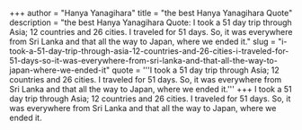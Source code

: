 +++
author = "Hanya Yanagihara"
title = "the best Hanya Yanagihara Quote"
description = "the best Hanya Yanagihara Quote: I took a 51 day trip through Asia; 12 countries and 26 cities. I traveled for 51 days. So, it was everywhere from Sri Lanka and that all the way to Japan, where we ended it."
slug = "i-took-a-51-day-trip-through-asia-12-countries-and-26-cities-i-traveled-for-51-days-so-it-was-everywhere-from-sri-lanka-and-that-all-the-way-to-japan-where-we-ended-it"
quote = '''I took a 51 day trip through Asia; 12 countries and 26 cities. I traveled for 51 days. So, it was everywhere from Sri Lanka and that all the way to Japan, where we ended it.'''
+++
I took a 51 day trip through Asia; 12 countries and 26 cities. I traveled for 51 days. So, it was everywhere from Sri Lanka and that all the way to Japan, where we ended it.
